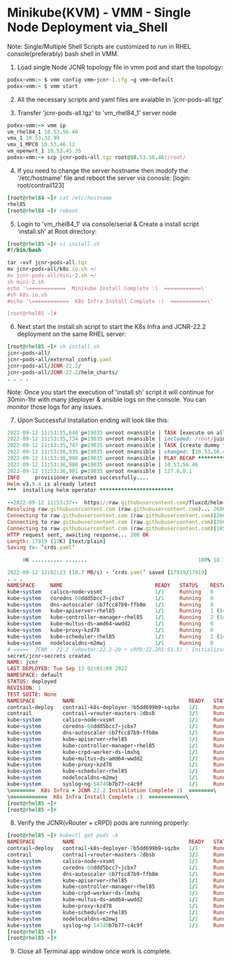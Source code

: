 # Minikube(KVM) - VMM - Single Node Deployment via_Shell

Note: Single/Multiple Shell Scripts are customized to run in RHEL console(preferably) bash shell in VMM. 

1. Load single Node JCNR topology file in vmm pod and start the topology:
  
  ```ruby
  podxx-vmm:~ $ vmm config vmm-jcnr-1.cfg -g vmm-default
  podxx-vmm:~ $ vmm start
  ```

2. All the necessary scripts and yaml files are avaiable in 'jcnr-pods-all.tgz' 

3. Transfer 'jcnr-pods-all.tgz' to 'vm_rhel84_1' server node 

  ```ruby
  podxx-vmm:~> vmm ip
  vm_rhel84_1 10.53.56.46
  vmx_1 10.53.32.99
  vmx_1_MPC0 10.53.46.12
  vm_openwrt_1 10.53.45.35
  podxx-vmm:~> scp jcnr-pods-all.tgz root@10.53.56.46:/root/
  ```

4. If you need to change the server hostname then modofy the '/etc/hostname' file and reboot the server via conosle:
   [login: root/contrail123]

  ```ruby
  [root@rhel84 ~]# cat /etc/hostname
  rhel85
  [root@rhel84 ~]# reboot
  ```

5. Login to 'vm_rhel84_1' via console/serial & Create a install script 'install.sh' at Root directory:

  ```ruby
  [root@rhel85 ~]# vi install.sh
  #!/bin/bash

  tar -xvf jcnr-pods-all.tgz
  mv jcnr-pods-all/k8s.io.sh ~/
  mv jcnr-pods-all/mini-2.sh ~/
  sh mini-2.sh
  echo '\============  Minikube Install Complete :)  ============\'
  #sh k8s.io.sh
  #echo '\============  K8s Infra Install Complete :)  ============\'
  
  [root@rhel85 ~]#
  ```

6. Next start the install.sh script to start the K8s Infra and JCNR-22.2 deployment on the same RHEL server:

  ```ruby
  [root@rhel85 ~]# sh install.sh
  jcnr-pods-all/
  jcnr-pods-all/external_config.yaml
  jcnr-pods-all/JCNR-22.2/
  jcnr-pods-all/JCNR-22.2/helm_charts/
  . . . .
  ```
  Note: Once you start the execution of 'install.sh' script it will continue for 30min-1hr with many jdeployer & ansible logs on the console. You can monitor those logs for any issues. 
  
7. Upon Successful Installation ending will look like this:
  
  ```ruby
  2022-09-12 11:53:35,646 p=19035 u=root n=ansible | TASK [execute on all remote hosts] *********************************************
  2022-09-12 11:53:35,734 p=19035 u=root n=ansible | included: /root/juimp/jdeployer/config_manager/ansible/jdeployer/roles/remote_execution5
  2022-09-12 11:53:35,747 p=19035 u=root n=ansible | TASK [create dummy file] *******************************************************
  2022-09-12 11:53:36,935 p=19035 u=root n=ansible | changed: [10.53.56.46]
  2022-09-12 11:53:36,980 p=19035 u=root n=ansible | PLAY RECAP *********************************************************************
  2022-09-12 11:53:36,980 p=19035 u=root n=ansible | 10.53.56.46                : ok=26   changed=9    unreachable=0    failed=0    skipped=
  2022-09-12 11:53:36,981 p=19035 u=root n=ansible | 127.0.0.1                  : ok=16   changed=8    unreachable=0    failed=0    skipped=
  INFO     provisioner executed successfully....
  Helm v3.9.4 is already latest
  ***  installing helm operator ************************
  
  --2022-09-12 11:53:37--  https://raw.githubusercontent.com/fluxcd/helm-operator/1.2.0/deploy/crds.yaml
  Resolving raw.githubusercontent.com (raw.githubusercontent.com)... 2606:50c0:8000::154, 2606:50c0:8001::154, 2606:50c0:8002::154, ...
  Connecting to raw.githubusercontent.com (raw.githubusercontent.com)|2606:50c0:8002::154|:443... failed: Connection timed out.
  Connecting to raw.githubusercontent.com (raw.githubusercontent.com)|2606:50c0:8003::154|:443...
  Connecting to raw.githubusercontent.com (raw.githubusercontent.com)|185.199.109.133|:443... connected.
  HTTP request sent, awaiting response... 200 OK
  Length: 17919 (17K) [text/plain]
  Saving to: ‘crds.yaml’
  
       0K .......... .......                                    100% 18.7M=0.001s
  
  2022-09-12 12:02:23 (18.7 MB/s) - ‘crds.yaml’ saved [17919/17919]
  . . .
  NAMESPACE     NAME                              READY   STATUS    RESTARTS      AGE
  kube-system   calico-node-vxsmt                 1/1     Running   0             16m
  kube-system   coredns-68ddd5bcc7-jcbx7          1/1     Running   0             15m
  kube-system   dns-autoscaler-6b7fcc87b9-ffb8m   1/1     Running   0             15m
  kube-system   kube-apiserver-rhel85             1/1     Running   1 (14m ago)   17m
  kube-system   kube-controller-manager-rhel85    1/1     Running   2 (14m ago)   17m
  kube-system   kube-multus-ds-amd64-wwdd2        1/1     Running   0             16m
  kube-system   kube-proxy-kzd78                  1/1     Running   0             16m
  kube-system   kube-scheduler-rhel85             1/1     Running   2 (14m ago)   17m
  kube-system   nodelocaldns-m2mwj                1/1     Running   0             15m
  # =====  JCNR - 22.2 (vRouter:22.2-20 + cRPD:22.2R1-S1.5) : Initialization Script  ===== #
  secret/jcnr-secrets created
  NAME: jcnr
  LAST DEPLOYED: Tue Sep 13 02:01:09 2022
  NAMESPACE: default
  STATUS: deployed
  REVISION: 1
  TEST SUITE: None
  NAMESPACE         NAME                                     READY   STATUS    RESTARTS      AGE
  contrail-deploy   contrail-k8s-deployer-7b5dd699b9-sqzbx   1/1     Running   0             2m
  contrail          contrail-vrouter-masters-2dbsb           3/3     Running   0             101s
  kube-system       calico-node-vxsmt                        1/1     Running   0             18m
  kube-system       coredns-68ddd5bcc7-jcbx7                 1/1     Running   0             17m
  kube-system       dns-autoscaler-6b7fcc87b9-ffb8m          1/1     Running   0             17m
  kube-system       kube-apiserver-rhel85                    1/1     Running   1 (16m ago)   19m
  kube-system       kube-controller-manager-rhel85           1/1     Running   2 (16m ago)   19m
  kube-system       kube-crpd-worker-ds-lmxhq                1/1     Running   0             2m
  kube-system       kube-multus-ds-amd64-wwdd2               1/1     Running   0             18m
  kube-system       kube-proxy-kzd78                         1/1     Running   0             18m
  kube-system       kube-scheduler-rhel85                    1/1     Running   2 (16m ago)   19m
  kube-system       nodelocaldns-m2mwj                       1/1     Running   0             17m
  kube-system       syslog-ng-54749b7b77-c4c9f               1/1     Running   0             2m
  \========  K8s Infra + JCNR 22.2 Installation Complete :)  ========\
  \============  K8s Infra Install Complete :)  ============\
  [root@rhel85 ~]#
  [root@rhel85 ~]#  
  ```

8. Verify the JCNR(vRouter + cRPD) pods are running properly:

  ```ruby
  [root@rhel85 ~]# kubectl get pods -A
  NAMESPACE         NAME                                     READY   STATUS    RESTARTS        AGE
  contrail-deploy   contrail-k8s-deployer-7b5dd699b9-sqzbx   1/1     Running   0               16m
  contrail          contrail-vrouter-masters-2dbsb           3/3     Running   0               16m
  kube-system       calico-node-vxsmt                        1/1     Running   0               22m
  kube-system       coredns-68ddd5bcc7-jcbx7                 1/1     Running   0               21m
  kube-system       dns-autoscaler-6b7fcc87b9-ffb8m          1/1     Running   0               21m
  kube-system       kube-apiserver-rhel85                    1/1     Running   1 (21m ago)     25m
  kube-system       kube-controller-manager-rhel85           1/1     Running   2 (21m ago)     25m
  kube-system       kube-crpd-worker-ds-lmxhq                1/1     Running   0               16m
  kube-system       kube-multus-ds-amd64-wwdd2               1/1     Running   0               22m
  kube-system       kube-proxy-kzd78                         1/1     Running   0               22m
  kube-system       kube-scheduler-rhel85                    1/1     Running   2 (21m ago)     24m
  kube-system       nodelocaldns-m2mwj                       1/1     Running   0               21m
  kube-system       syslog-ng-54749b7b77-c4c9f               1/1     Running   0               16m
  [root@rhel85 ~]# 
  [root@rhel85 ~]#
  ```
  
9. Close all Terminal app window once work is complete.
